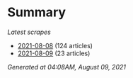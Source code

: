 # Summary
*Latest scrapes*
* [2021-08-08](https://github.com/nuuuwan/news_lk/blob/data/news_lk.2021-08-08.json) (124 articles)
* [2021-08-09](https://github.com/nuuuwan/news_lk/blob/data/news_lk.2021-08-09.json) (23 articles)

*Generated at 04:08AM, August 09, 2021*
